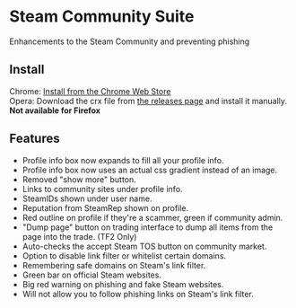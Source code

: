 # Steam Community Suite
Enhancements to the Steam Community and preventing phishing

## Install
Chrome: <a href="https://chrome.google.com/webstore/detail/gicnbiillhmpffbemfhmhnelldbnjblb">Install from the Chrome Web Store</a><br/>
Opera: Download the crx file from <a href="https://github.com/Jessecar96/Steam-Community-Suite/releases">the releases page</a> and install it manually.<br/>
<b>Not available for Firefox</b>

## Features
- Profile info box now expands to fill all your profile info.
- Profile info box now uses an actual css gradient instead of an image.
- Removed "show more" button.
- Links to community sites under profile info.
- SteamIDs shown under user name.
- Reputation from SteamRep shown on profile.
- Red outline on profile if they're a scammer, green if community admin.
- "Dump page" button on trading interface to dump all items from the page into the trade. (TF2 Only)
- Auto-checks the accept Steam TOS button on community market.
- Option to disable link filter or whitelist certain domains.
- Remembering safe domains on Steam's link filter.
- Green bar on official Steam websites.
- Big red warning on phishing and fake Steam websites.
- Will not allow you to follow phishing links on Steam's link filter.
